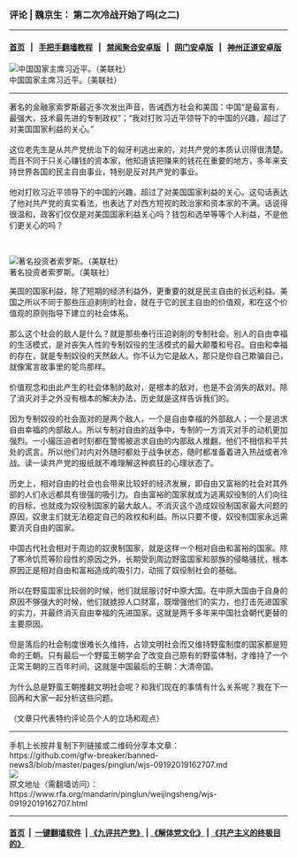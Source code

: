### 评论 | 魏京生： 第二次冷战开始了吗(之二)
------------------------

#### [首页](https://github.com/gfw-breaker/banned-news3/blob/master/README.md) &nbsp;&nbsp;|&nbsp;&nbsp; [手把手翻墙教程](https://github.com/gfw-breaker/guides/wiki) &nbsp;&nbsp;|&nbsp;&nbsp; [禁闻聚合安卓版](https://github.com/gfw-breaker/bn-android) &nbsp;&nbsp;|&nbsp;&nbsp; [网门安卓版](https://github.com/oGate2/oGate) &nbsp;&nbsp;|&nbsp;&nbsp; [神州正道安卓版](https://github.com/SzzdOgate/update) 



<div id="headerimg">
 <img alt="中国国家主席习近平。（美联社）" src="https://www.rfa.org/mandarin/zhuanlan/yehuazhongnanhai/gx-09112019151334.html/1/@@images/d8fd2117-7f7c-4ef2-b6ed-841d9b4d9302.jpeg" title="中国国家主席习近平。（美联社）"/>
 <div id="headerimgcontents">
  <div id="headerimgcaption">
   <span>
    中国国家主席习近平。（美联社）
   </span>
   <!-- zoomattribute -->
  </div>
  <!-- headerimgcaption -->
 </div>
 <!-- headerimagecontents -->
</div>

<hr/>
<div id="storytext">
 <div>
  <div class="slot_header">
  </div>
 </div>
 <p>
  著名的金融家索罗斯最近多次发出声音，告诫西方社会和美国：中国“是最富有，最强大，技术最先进的专制政权”；“我对打败习近平领导下的中国的兴趣，超过了对美国国家利益的关心。”
  <br/>
  <br/>
  这位老先生是从共产党统治下的匈牙利逃出来的，对共产党的本质认识得很清楚。而且不同于只关心赚钱的资本家，他知道该把赚来的钱花在重要的地方，多年来支持世界各国的民主自由事业，特别是反对共产党的事业。
  <br/>
  <br/>
  他对打败习近平领导下的中国的兴趣，超过了对美国国家利益的关心。这句话表达了他对共产党的真实看法，也表达了对西方短视的政治家和资本家的不满。话说得很温和，政客们仅仅是对美国国家利益关心吗？钱包和选举等等个人利益，不是他们更关心的吗？
 </p>
 <p>
  <br/>
  <div class="image-inline captioned" style="width:1472px;">
   <div style="width:1472px;">
    <img alt="著名投资者索罗斯。（美联社）" src="https://www.rfa.org/mandarin/yataibaodao/zhengzhi/wy-01252019094731.html/AP_18149369593785.jpg" title="著名投资者索罗斯。（美联社）"/>
   </div>
   <div class="image-caption">
    <span style="width:1472px;">
     著名投资者索罗斯。（美联社）
    </span>
    <span class="copyright">
    </span>
   </div>
  </div>
 </p>
 <p>
  美国的国家利益，除了短期的经济利益外，更重要的就是民主自由的长远利益。美国之所以不同于那些压迫剥削的社会，就在于它的民主自由的价值观，和在这个价值观的原则指导下建立的社会体系。
  <br/>
  <br/>
  那么这个社会的敌人是什么？就是那些奉行压迫剥削的专制社会。别人的自由幸福的生活模式，是对丧失人性的专制奴役的生活模式的最大颠覆和号召。自由和幸福的存在，就是专制奴役的天然敌人。你不认为它是敌人，那只是你自己欺骗自己，就像寓言故事里的鸵鸟那样。
  <br/>
  <br/>
  价值观念和由此产生的社会体制的敌对，是根本的敌对，也是不会消失的敌对。除了消灭对手之外没有根本的解决办法，历史就是这样告诉我们的。
  <br/>
  <br/>
  因为专制奴役的社会面对的是两个敌人，一个是自由幸福的外部敌人；一个是追求自由幸福的内部敌人。所以专制对自由的战争中，专制的一方消灭对手的动机更加强烈。一小撮压迫者时刻都在警惕被追求自由的内部敌人推翻，他们不相信和平共处的谎言。所以他们对内对外随时都处于战争状态，随时都准备着进入热战或者冷战。读一读共产党的报纸就不难理解这种疯狂的心理状态了。
  <br/>
  <br/>
  历史上，相对自由的社会也会带来比较好的经济发展，即自由又富裕的社会对其外部的人们永远都具有很强的吸引力。自由富裕的国家就成为逃离奴役制的人们向往的目标，也就成为奴役制国家的最大敌人。不消灭这个造成奴役制国家最大问题的原因，奴隶主们就无法稳定自己的政权和利益。所以只要不傻，奴役制国家永远需要消灭自由的国家。
  <br/>
  <br/>
  中国古代社会相对于周边的奴隶制国家，就是这样一个相对自由和富裕的国家。除了寒冷饥荒等阶段性的原因之外，长期受到周边野蛮国家和部族的侵略骚扰，根本原因正是相对自由和富裕造成的吸引力，动摇了奴役制社会的基础。
  <br/>
  <br/>
  所以在野蛮国家比较弱的时候，他们就屈服讨好中原大国。在中原大国由于自身的原因不够强大的时候，他们就掳掠人口财富，既增强他们的实力，也打击先进国家的实力，并最终消灭自由幸福的先进国家。这就是两千多年来中国社会朝代更替的主要原因。
  <br/>
  <br/>
  但是落后的社会制度很难长久维持，占领文明社会而又维持野蛮制度的国家都是短命的王朝。只有最后一个野蛮王朝学会了改变自己原有的野蛮体制，才维持了一个正常王朝的三百年时间。这就是中国最后的王朝：大清帝国。
  <br/>
  <br/>
  为什么总是野蛮王朝推翻文明社会呢？和我们现在的事情有什么关系呢？我在下一回再和大家一起分析这些问题。
  <br/>
  <br/>
  （文章只代表特约评论员个人的立场和观点）
 </p>
</div>

<hr/>
手机上长按并复制下列链接或二维码分享本文章：<br/>
https://github.com/gfw-breaker/banned-news3/blob/master/pages/pinglun/wjs-09192019162707.md <br/>
<a href='https://github.com/gfw-breaker/banned-news3/blob/master/pages/pinglun/wjs-09192019162707.md'><img src='https://github.com/gfw-breaker/banned-news3/blob/master/pages/pinglun/wjs-09192019162707.md.png'/></a> <br/>
原文地址（需翻墙访问）：https://www.rfa.org/mandarin/pinglun/weijingsheng/wjs-09192019162707.html


------------------------
#### [首页](https://github.com/gfw-breaker/banned-news3/blob/master/README.md) &nbsp;|&nbsp; [一键翻墙软件](https://github.com/gfw-breaker/nogfw/blob/master/README.md) &nbsp;| [《九评共产党》](https://github.com/gfw-breaker/9ping.md/blob/master/README.md#九评之一评共产党是什么) | [《解体党文化》](https://github.com/gfw-breaker/jtdwh.md/blob/master/README.md) | [《共产主义的终极目的》](https://github.com/gfw-breaker/gczydzjmd.md/blob/master/README.md)


<img src='http://gfw-breaker.win/banned-news3/pages/pinglun/wjs-09192019162707.md' width='0px' height='0px'/>